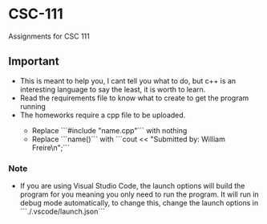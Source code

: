 # CSC-111
Assignments for CSC 111

## Important
<ul>
<li>This is meant to help you, I cant tell you what to do, but c++ is an interesting language to say the least, it is worth to learn.</li>
<li>Read the requirements file to know what to create to get the program running</li>

<li>The homeworks require a cpp file to be uploaded.</li>
<ul>
<li>Replace ```#include "name.cpp"``` with nothing</li> 
<li>Replace ```name()``` with ```cout << "Submitted by: William Freire\n";```</li> 
</ul>
</ul>

### Note
<ul>
<li>If you are using Visual Studio Code, the launch options will build the program for you meaning you only need to run the program. It will run in debug mode automatically, to change this, change the launch options in ```./.vscode/launch.json```</li>
</ul>